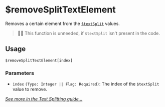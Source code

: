 # $removeSplitTextElement
Removes a certain element from the [`$textSplit`](./textSplit.md) values.
> 🧙‍♂️ This function is unneeded, if `$textSplit` isn't present in the code.

## Usage
```
$removeSplitTextElement[index]
```

### Parameters
- `index` `(Type: Integer || Flag: Required)`: The index of the `$textSplit` value to remove.

[*See more in the Text Splitting guide...*](../guides/textSplitting.md)
